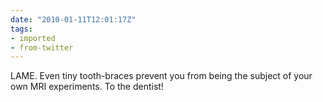 ```yaml
---
date: "2010-01-11T12:01:17Z"
tags:
- imported
- from-twitter
---
```

LAME. Even tiny tooth-braces prevent you from being the subject of your own MRI experiments. To the dentist\!
